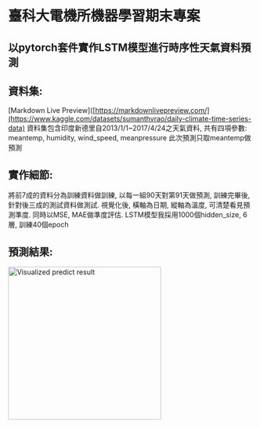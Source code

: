  # 臺科大電機所機器學習期末專案

## 以pytorch套件實作LSTM模型進行時序性天氣資料預測

## 資料集:
[Markdown Live Preview]([https://markdownlivepreview.com/](https://www.kaggle.com/datasets/sumanthvrao/daily-climate-time-series-data)
資料集包含印度新德里自2013/1/1~2017/4/24之天氣資料, 共有四項參數: meantemp, humidity, wind_speed, meanpressure
此次預測只取meantemp做預測

## 實作細節:
將前7成的資料分為訓練資料做訓練, 以每一組90天對第91天做預測, 訓練完畢後, 針對後三成的測試資料做測試.
視覺化後, 橫軸為日期, 縱軸為溫度, 可清楚看見預測準度. 同時以MSE, MAE做準度評估.
LSTM模型我採用1000個hidden_size, 6層, 訓練40個epoch

## 預測結果:
<img width="312" alt="Visualized predict result" src="https://github.com/Welonbai/ntustEEMachineLearningCourse/assets/62245152/1bc0c836-655d-4f11-bc07-78933d654f0c">

